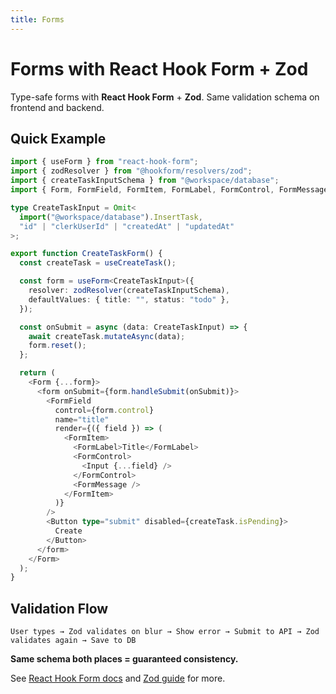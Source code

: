 ```yaml
---
title: Forms
---
```


# Forms with React Hook Form + Zod

Type-safe forms with **React Hook Form** + **Zod**. Same validation schema on frontend and backend.

## Quick Example

```typescript
import { useForm } from "react-hook-form";
import { zodResolver } from "@hookform/resolvers/zod";
import { createTaskInputSchema } from "@workspace/database";
import { Form, FormField, FormItem, FormLabel, FormControl, FormMessage } from "@workspace/ui/components/form";

type CreateTaskInput = Omit<
  import("@workspace/database").InsertTask,
  "id" | "clerkUserId" | "createdAt" | "updatedAt"
>;

export function CreateTaskForm() {
  const createTask = useCreateTask();

  const form = useForm<CreateTaskInput>({
    resolver: zodResolver(createTaskInputSchema),
    defaultValues: { title: "", status: "todo" },
  });

  const onSubmit = async (data: CreateTaskInput) => {
    await createTask.mutateAsync(data);
    form.reset();
  };

  return (
    <Form {...form}>
      <form onSubmit={form.handleSubmit(onSubmit)}>
        <FormField
          control={form.control}
          name="title"
          render={({ field }) => (
            <FormItem>
              <FormLabel>Title</FormLabel>
              <FormControl>
                <Input {...field} />
              </FormControl>
              <FormMessage />
            </FormItem>
          )}
        />
        <Button type="submit" disabled={createTask.isPending}>
          Create
        </Button>
      </form>
    </Form>
  );
}
```

## Validation Flow

```
User types → Zod validates on blur → Show error → Submit to API → Zod validates again → Save to DB
```

**Same schema both places = guaranteed consistency.**

See [React Hook Form docs](https://react-hook-form.com) and [Zod guide](/guide/zod) for more.
